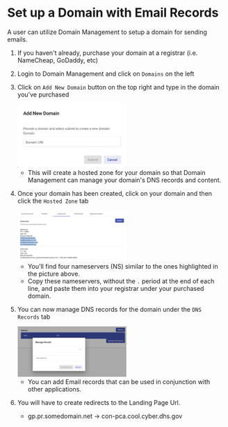 # Set up a Domain with Email Records #

A user can utilize Domain Management to setup a domain for sending emails.

1. If you haven't already, purchase your domain at a registrar (i.e.
   NameCheap, GoDaddy, etc)
2. Login to Domain Management and click on `Domains` on the left
3. Click on `Add New Domain` button on the top right and type in the
   domain you've purchased

   <img src="images/add-new-domain.png" width="250">

   - This will create a hosted zone for your domain so that Domain
     Management can manage your domain's DNS records and content.

4. Once your domain has been created, click on your domain and then
   click the `Hosted Zone` tab

   <img src="images/hosted-zones.png" width="250">

   - You'll find four nameservers (NS) similar to the ones highlighted
     in the picture above.
   - Copy these nameservers, without the `.` period at the end of each
     line, and paste them into your registrar under your purchased domain.

5. You can now manage DNS records for the domain under the `DNS Records` tab

   <img src="images/dns-records.png" width="250">

   - You can add Email records that can be used in conjunction with
     other applications.

6. You will have to create redirects to the Landing Page Url.
   - gp.pr.somedomain.net -> con-pca.cool.cyber.dhs.gov
